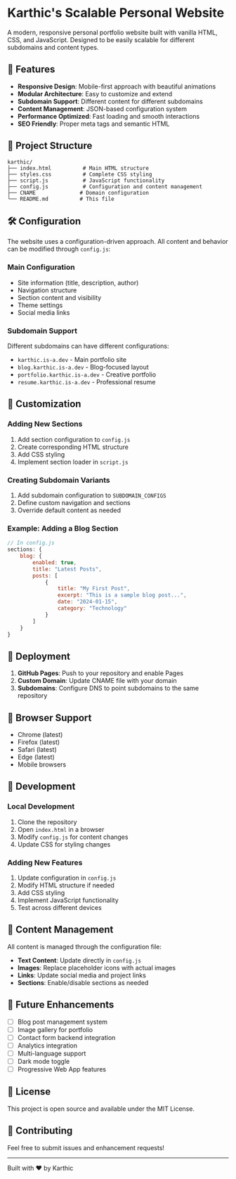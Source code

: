 # Karthic's Scalable Personal Website

A modern, responsive personal portfolio website built with vanilla HTML, CSS, and JavaScript. Designed to be easily scalable for different subdomains and content types.

## 🚀 Features

- **Responsive Design**: Mobile-first approach with beautiful animations
- **Modular Architecture**: Easy to customize and extend
- **Subdomain Support**: Different content for different subdomains
- **Content Management**: JSON-based configuration system
- **Performance Optimized**: Fast loading and smooth interactions
- **SEO Friendly**: Proper meta tags and semantic HTML

## 📁 Project Structure

```
karthic/
├── index.html          # Main HTML structure
├── styles.css          # Complete CSS styling
├── script.js           # JavaScript functionality
├── config.js           # Configuration and content management
├── CNAME              # Domain configuration
└── README.md          # This file
```

## 🛠️ Configuration

The website uses a configuration-driven approach. All content and behavior can be modified through `config.js`:

### Main Configuration
- Site information (title, description, author)
- Navigation structure
- Section content and visibility
- Theme settings
- Social media links

### Subdomain Support
Different subdomains can have different configurations:

- `karthic.is-a.dev` - Main portfolio site
- `blog.karthic.is-a.dev` - Blog-focused layout
- `portfolio.karthic.is-a.dev` - Creative portfolio
- `resume.karthic.is-a.dev` - Professional resume

## 🎨 Customization

### Adding New Sections
1. Add section configuration to `config.js`
2. Create corresponding HTML structure
3. Add CSS styling
4. Implement section loader in `script.js`

### Creating Subdomain Variants
1. Add subdomain configuration to `SUBDOMAIN_CONFIGS`
2. Define custom navigation and sections
3. Override default content as needed

### Example: Adding a Blog Section
```javascript
// In config.js
sections: {
    blog: {
        enabled: true,
        title: "Latest Posts",
        posts: [
            {
                title: "My First Post",
                excerpt: "This is a sample blog post...",
                date: "2024-01-15",
                category: "Technology"
            }
        ]
    }
}
```

## 🚀 Deployment

1. **GitHub Pages**: Push to your repository and enable Pages
2. **Custom Domain**: Update CNAME file with your domain
3. **Subdomains**: Configure DNS to point subdomains to the same repository

## 📱 Browser Support

- Chrome (latest)
- Firefox (latest)
- Safari (latest)
- Edge (latest)
- Mobile browsers

## 🔧 Development

### Local Development
1. Clone the repository
2. Open `index.html` in a browser
3. Modify `config.js` for content changes
4. Update CSS for styling changes

### Adding New Features
1. Update configuration in `config.js`
2. Modify HTML structure if needed
3. Add CSS styling
4. Implement JavaScript functionality
5. Test across different devices

## 📝 Content Management

All content is managed through the configuration file:

- **Text Content**: Update directly in `config.js`
- **Images**: Replace placeholder icons with actual images
- **Links**: Update social media and project links
- **Sections**: Enable/disable sections as needed

## 🎯 Future Enhancements

- [ ] Blog post management system
- [ ] Image gallery for portfolio
- [ ] Contact form backend integration
- [ ] Analytics integration
- [ ] Multi-language support
- [ ] Dark mode toggle
- [ ] Progressive Web App features

## 📄 License

This project is open source and available under the MIT License.

## 🤝 Contributing

Feel free to submit issues and enhancement requests!

---

Built with ❤️ by Karthic